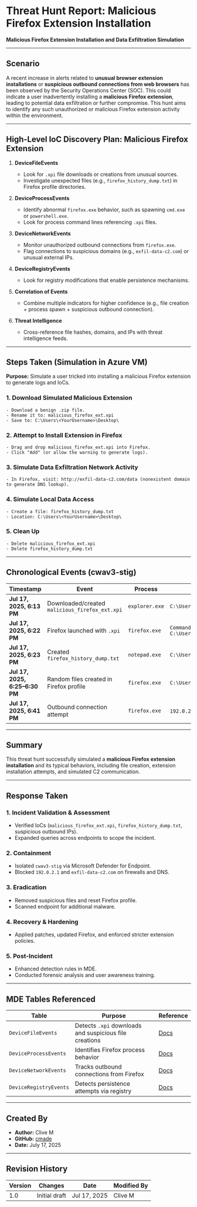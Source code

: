# Threat Hunt Report: Malicious Firefox Extension Installation

**Malicious Firefox Extension Installation and Data Exfiltration Simulation**

---

## Scenario

A recent increase in alerts related to **unusual browser extension installations** or **suspicious outbound connections from web browsers** has been observed by the Security Operations Center (SOC). This could indicate a user inadvertently installing a **malicious Firefox extension**, leading to potential data exfiltration or further compromise.
This hunt aims to identify any such unauthorized or malicious Firefox extension activity within the environment.

---

## High-Level IoC Discovery Plan: Malicious Firefox Extension

1. **DeviceFileEvents**

   * Look for `.xpi` file downloads or creations from unusual sources.
   * Investigate unexpected files (e.g., `firefox_history_dump.txt`) in Firefox profile directories.

2. **DeviceProcessEvents**

   * Identify abnormal `firefox.exe` behavior, such as spawning `cmd.exe` or `powershell.exe`.
   * Look for process command lines referencing `.xpi` files.

3. **DeviceNetworkEvents**

   * Monitor unauthorized outbound connections from `firefox.exe`.
   * Flag connections to suspicious domains (e.g., `exfil-data-c2.com`) or unusual external IPs.

4. **DeviceRegistryEvents**

   * Look for registry modifications that enable persistence mechanisms.

5. **Correlation of Events**

   * Combine multiple indicators for higher confidence (e.g., file creation + process spawn + suspicious outbound connection).

6. **Threat Intelligence**

   * Cross-reference file hashes, domains, and IPs with threat intelligence feeds.

---

## Steps Taken (Simulation in Azure VM)

**Purpose:** Simulate a user tricked into installing a malicious Firefox extension to generate logs and IoCs.

### 1. Download Simulated Malicious Extension

```plaintext
- Download a benign .zip file.
- Rename it to: malicious_firefox_ext.xpi
- Save to: C:\Users\<YourUsername>\Desktop\
```

### 2. Attempt to Install Extension in Firefox

```plaintext
- Drag and drop malicious_firefox_ext.xpi into Firefox.
- Click "Add" (or allow the warning to generate logs).
```

### 3. Simulate Data Exfiltration Network Activity

```plaintext
- In Firefox, visit: http://exfil-data-c2.com/data (nonexistent domain to generate DNS lookup).
```

### 4. Simulate Local Data Access

```plaintext
- Create a file: firefox_history_dump.txt
- Location: C:\Users\<YourUsername>\Desktop\
```

### 5. Clean Up

```plaintext
- Delete malicious_firefox_ext.xpi
- Delete firefox_history_dump.txt
```

---

## Chronological Events (cwav3-stig)

| **Timestamp**                  | **Event**                                      | **Process**    | **Location / Details**                                                       |
| ------------------------------ | ---------------------------------------------- | -------------- | ---------------------------------------------------------------------------- |
| **Jul 17, 2025, 6:13 PM**      | Downloaded/created `malicious_firefox_ext.xpi` | `explorer.exe` | `C:\Users\cwav3\Desktop`                                                     |
| **Jul 17, 2025, 6:22 PM**      | Firefox launched with `.xpi`                   | `firefox.exe`  | `Command Line: firefox.exe C:\Users\cwav3\Desktop\malicious_firefox_ext.xpi` |
| **Jul 17, 2025, 6:23 PM**      | Created `firefox_history_dump.txt`             | `notepad.exe`  | `C:\Users\cwav3\Desktop`                                                     |
| **Jul 17, 2025, 6:25–6:30 PM** | Random files created in Firefox profile        | `firefox.exe`  | `C:\Users\cwav3\AppData\Roaming\Mozilla\Firefox\Profiles\`                   |
| **Jul 17, 2025, 6:41 PM**      | Outbound connection attempt                    | `firefox.exe`  | `192.0.2.1:80` (`exfil-data-c2.com`)                                         |

---

## Summary

This threat hunt successfully simulated a **malicious Firefox extension installation** and its typical behaviors, including file creation, extension installation attempts, and simulated C2 communication.

---

## Response Taken

### **1. Incident Validation & Assessment**

* Verified IoCs (`malicious_firefox_ext.xpi`, `firefox_history_dump.txt`, suspicious outbound IPs).
* Expanded queries across endpoints to scope the incident.

### **2. Containment**

* Isolated `cwav3-stig` via Microsoft Defender for Endpoint.
* Blocked `192.0.2.1` and `exfil-data-c2.com` on firewalls and DNS.

### **3. Eradication**

* Removed suspicious files and reset Firefox profile.
* Scanned endpoint for additional malware.

### **4. Recovery & Hardening**

* Applied patches, updated Firefox, and enforced stricter extension policies.

### **5. Post-Incident**

* Enhanced detection rules in MDE.
* Conducted forensic analysis and user awareness training.

---

## MDE Tables Referenced

| **Table**              | **Purpose**                                            | **Reference**                                                                                      |
| ---------------------- | ------------------------------------------------------ | -------------------------------------------------------------------------------------------------- |
| `DeviceFileEvents`     | Detects `.xpi` downloads and suspicious file creations | [Docs](https://learn.microsoft.com/en-us/defender-xdr/advanced-hunting-devicefileevents-table)     |
| `DeviceProcessEvents`  | Identifies Firefox process behavior                    | [Docs](https://learn.microsoft.com/en-us/defender-xdr/advanced-hunting-deviceprocessevents-table)  |
| `DeviceNetworkEvents`  | Tracks outbound connections from Firefox               | [Docs](https://learn.microsoft.com/en-us/defender-xdr/advanced-hunting-devicenetworkevents-table)  |
| `DeviceRegistryEvents` | Detects persistence attempts via registry              | [Docs](https://learn.microsoft.com/en-us/defender-xdr/advanced-hunting-deviceregistryevents-table) |

---

## Created By

* **Author:** Clive M
* **GitHub:** [cmade](https://github.com/cmade)
* **Date:** July 17, 2025

---

## Revision History

| **Version** | **Changes**   | **Date**     | **Modified By** |
| ----------- | ------------- | ------------ | --------------- |
| 1.0         | Initial draft | Jul 17, 2025 | Clive M         |

